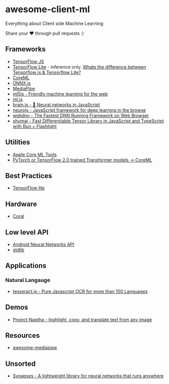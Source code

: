 # awesome-client-ml
Everything about Client side Machine Learning

Share your ❤️ through pull requests :)

## Frameworks

* [TensorFlow JS](https://www.tensorflow.org/js/)
* [TensorFlow Lite](https://www.tensorflow.org/lite) - inference only. [Whats the difference between Tensorflow js & Tensorflow Lite?](https://stackoverflow.com/questions/59860397/tensorflow-js-vs-tensorflow-lite)
* [CoreML](https://developer.apple.com/documentation/coreml)
* [ONNX.js](https://github.com/Microsoft/onnxjs)
* [MediaPipe](https://github.com/google/mediapipe)
* [ml5js - Friendly machine learning for the web](https://github.com/ml5js/ml5-library)
* [ml.js](https://github.com/mljs/ml)
* [brain.js - 🤖 Neural networks in JavaScript](https://github.com/BrainJS/brain.js)
* [neurojs - JavaScript framework for deep learning in the browse](https://github.com/janhuenermann/neurojs)
* [webdnn - The Fastest DNN Running Framework on Web Browser](https://github.com/mil-tokyo/webdnn)
* [shumai - Fast Differentiable Tensor Library in JavaScript and TypeScript with Bun + Flashlight](https://github.com/facebookresearch/shumai)

## Utilities

* [Apple Core ML Tools](https://github.com/apple/coremltools)
* [PyTorch or TensorFlow 2.0 trained Transformer models -> CoreML](https://github.com/huggingface/swift-coreml-transformers)

## Best Practices

* [TensorFlow lite](https://www.tensorflow.org/lite/performance/best_practices)

## Hardware

* [Coral](https://coral.ai/)

## Low level API

* [Android Neural Networks API](https://developer.android.com/ndk/guides/neuralnetworks/)
* [stdlib](https://github.com/stdlib-js/stdlib)

## Applications

### Natural Langauge
* [tesseract.js - Pure Javascript OCR for more than 100 Languages](https://github.com/naptha/tesseract.js)

## Demos

* [Project Naptha - highlight, copy, and translate text from any image](https://projectnaptha.com/)

## Resources
* [awesome-mediapipe](https://github.com/mgyong/awesome-mediapipe/)

## Unsorted

* [Synapses - A lightweight library for neural networks that runs anywhere](https://github.com/mrdimosthenis/Synapses)
